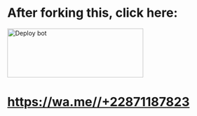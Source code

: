 # After forking this, click here:
<a href="https://https://github.com/Gbevon/deploy-raganork-bot/edit/main/README.md/heroku-deploy" target="blank"><img align="center" src="https://i.imgur.com/6rs61MY.png" alt="Deploy bot" height="112" width="310" /></a>
# https://wa.me//+22871187823

